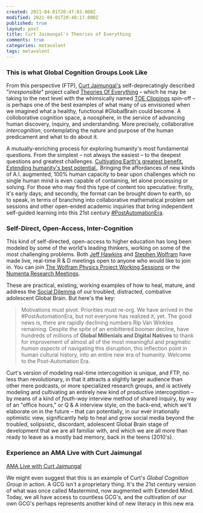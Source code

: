 ```yaml
---
created: 2021-04-01T20:47:03.000Z
modified: 2021-04-01T20:48:17.000Z
published: true
layout: post
title: Curt Jaimungal's Theories of Everything
comments: true
categories: metavalent
tags: metavalent
---
```

### This is what Global Cognition Groups Look Like

From this perspective (FTP), [Curt Jaimungal's](https://www.patreon.com/curtjaimungal) self-deprecatingly described "_irresponsible_" project called [Theories Of Everything](https://www.youtube.com/c/TheoriesofEverything/featured) &ndash; which he may be taking to the next level with the whimsically named [TOE Clippings](https://www.youtube.com/channel/UCdITf9DoFmndXy7nXWIoa7g/featured) spin-off &ndash; is perhaps one of the best examples of what many of us envisioned when we imagined what a healthy, functional #GlobalBrain could become. A colloborative cognition space, a noosphere, in the service of advancing human discovery, inquiry, and understanding. More precisely, collaborative _intercognition_, contemplating the nature and purpose of the human predicament and what to do about it.

A mutually-enriching process for exploring humanity's most fundamental questions. From the simplest &ndash; not always the easiest &ndash; to the deepest questions and greatest challenges. [Cultivating Earth's greatest benefit. Extending humanity's best potential.](https://GlobalCognitionGroup.com). Bringing the affordances of new kinds of A.I. augmented, 100% human capacity to bear upon challenges which no single human mind is even capable of containing, let alone processing or solving. For those who may find this type of content too speculative: firstly, it's early days; and secondly, the format can be brought down to earth, so to speak, in terms of branching into collaborative mathematical problem set sessions and other open-ended academic inquiries that bring independent self-guided learning into this 21st century [#PostAutomationEra](https://twitter.com/search?q=%23PostAutomationEra&src=typed_query).

### Self-Direct, Open-Access, Inter-Cognition

This kind of self-directed, open-access to higher education has long been modeled by some of the world's leading thinkers, working on some of the most challenging problems. Both [Jeff Hawkins]() and [Stephen Wolfram](https://www.facebook.com/wolframresearch/) have made live, real-time R & D meetings open to anyone who would like to join in. You can join [The Wolfram Physics Project Working Sessions](https://www.wolframphysics.org/livestreams/) or the [Numenta Research Meetings](https://www.facebook.com/OfficialNumenta/).

These are practical, existing, working examples of how to heal, mature, and address the [Social Dilemma](https://TheSocialDilemma.com) of our troubled, distracted, combative adolescent Global Brain. But here's the key:

> Motivations must pivot. Priorities must re-org. We have arrived in the #PostAutomationEra, but not everyone has realized it, yet. The good news is, there are rapidly declining numbers Rip Van Winkles remaining. Despite the spite of an embittered boomer decline, have hundreds of millions of **Global Millenials and Digital Natives** to thank for improvement of almost all of the most meaningful and pragmatic _human aspects_ of navigating this disruption, this inflection point in human cultural history, into an entire new era of humanity. Welcome to the Post-Automation Era.

Curt's version of modeling real-time intercognition is unique, and FTP, no less than revolutionary, in that it attracts a slightly larger audience than other mere podcasts, or more specialized research groups, and is actively modeling and cultivating an entirely new kind of productive intercognition &ndash; by means of a kind of _fouth-way_ interview method of shared inquiry, by way of an "office hours," or Q & A interview style, on the back-end, which we'll elaborate on in the future &ndash; that can potentially, in our ever irrationally optimistic view, significantly help to heal and grow social media beyond the troubled, solipsistic, discordant, adolescent Global Brain stage of development that we are all familiar with, and which we are all more than ready to leave as a mostly bad memory, back in the teens (2010's).

### Experience an AMA Live with Curt Jaimungal

[AMA Live with Curt Jaimungal](https://youtu.be/N45kAuaVJ6s)

We might even suggest that this is an example of Curt's _Global Cognition Group_ in action. A GCG isn't a proprietary thing. It's the 21st century version of what was once called Mastermind, now augmented with Extended Mind. Today, we all have access to countless GCG's, and the cultivation of our own GCG's perhaps represents another kind of new literacy in this new era.
